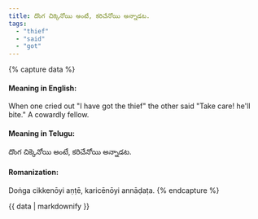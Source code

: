 ```yaml
---
title: దొంగ చిక్కెనోయి అంటే, కరిచేనోయి అన్నాడట.
tags:
  - "thief"
  - "said"
  - "got"
---
```


{% capture data %}
#### Meaning in English:
When one cried out "I have got the thief" the other said "Take care! he'll bite."
A cowardly fellow.

#### Meaning in Telugu:
దొంగ చిక్కెనోయి అంటే, కరిచేనోయి అన్నాడట.

#### Romanization:
Doṅga cikkenōyi aṇṭē, karicēnōyi annāḍaṭa.
{% endcapture %}

{{ data | markdownify }}

